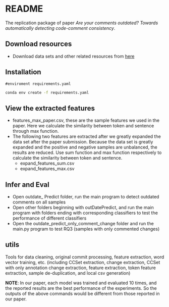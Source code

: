 # README

The replication package of paper *Are your comments outdated? Towards automatically detecting code-comment consistency*.

## Download resources

- Download data sets and other related resources from [here](https://drive.google.com/drive/folders/1VT6rXgyVDECpbBuwI1gNGu9VtDsidCkH?usp=share_link)

## Installation

```
#enviroment requirements.yaml
```

```bash
conda env create -f requirements.yaml
```

## View the extracted features

- features_max_paper.csv, these are the sample features we used in the paper. Here we calculate the similarity between token and sentence through max function.
- The following two features are extracted after we greatly expanded the data set after the paper submission. Because the data set is greatly expanded and the positive and negative samples are unbalanced, the results are reduced. Use sum function and max function respectively to calculate the similarity between token and sentence.
  - expand_features_sum.csv
  - expand_features_max.csv

## Infer and Eval

- Open outdate_ Predict folder, run the main program to detect outdated comments on all samples
- Open other folders beginning with outDatePredict, and run the main program with folders ending with corresponding classifiers to test the performance of different classifiers
- Open the outdate_predict_only_comment_change folder and run the main.py program to test RQ3 (samples with only commented changes)

## utils

Tools for data cleaning, original commit processing, feature extraction, word vector training, etc. (including CCSet extraction, change extraction, CCSet with only annotation change extraction, feature extraction, token feature extraction, sample de-duplication, and local csv generation)

**NOTE**: In our paper, each model was trained and evaluated 10 times, and the reported results are the best performance of the experiments.
So the outputs of the above commands would be different from those reported in our paper.
